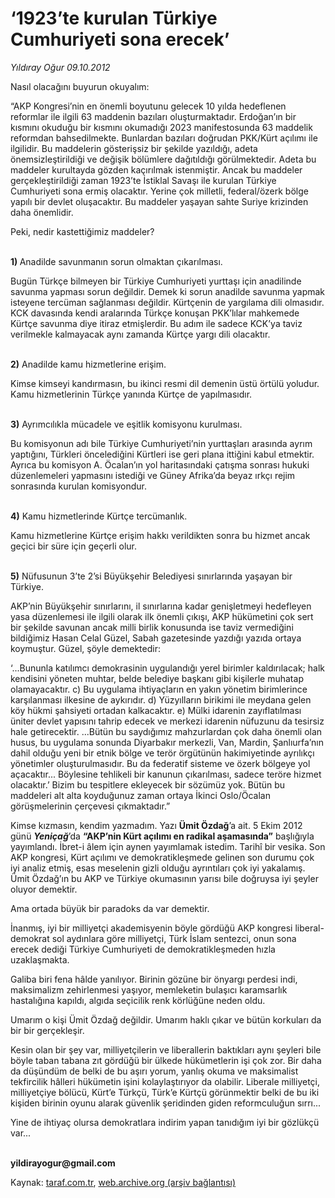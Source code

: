 # ‘1923’te kurulan Türkiye Cumhuriyeti sona erecek’

*Yıldıray Oğur 09.10.2012*

<div class="yazi"><p>Nasıl olacağını buyurun okuyalım:</p>
<p>“AKP Kongresi’nin en önemli boyutunu gelecek 10 yılda hedeflenen reformlar ile ilgili 63 maddenin bazıları oluşturmaktadır. Erdoğan’ın bir kısmını okuduğu bir kısmını okumadığı 2023 manifestosunda 63 maddelik reformdan bahsedilmekte. Bunlardan bazıları doğrudan PKK/Kürt açılımı ile ilgilidir. Bu maddelerin gösterişsiz bir şekilde yazıldığı, adeta önemsizleştirildiği ve değişik bölümlere dağıtıldığı görülmektedir. Adeta bu maddeler kurultayda gözden kaçırılmak istenmiştir. Ancak bu maddeler gerçekleştirildiği zaman 1923’te İstiklal Savaşı ile kurulan Türkiye Cumhuriyeti sona ermiş olacaktır. Yerine çok milletli, federal/özerk bölge yapılı bir devlet oluşacaktır. Bu maddeler yaşayan sahte Suriye krizinden daha önemlidir.</p>
<p>Peki, nedir kastettiğimiz maddeler?</p>
<p><strong><br/>1)</strong><b> </b>Anadilde savunmanın sorun olmaktan çıkarılması.<b> </b></p>
<p>Bugün Türkçe bilmeyen bir Türkiye Cumhuriyeti yurttaşı için anadilinde savunma yapması sorun değildir. Demek ki sorun anadilde savunma yapmak isteyene tercüman sağlanması değildir. Kürtçenin de yargılama dili olmasıdır. KCK davasında kendi aralarında Türkçe konuşan PKK’lılar mahkemede Kürtçe savunma diye itiraz etmişlerdir. Bu adım ile sadece KCK’ya taviz verilmekle kalmayacak aynı zamanda Kürtçe yargı dili olacaktır. </p>
<p><strong><br/>2)</strong> Anadilde kamu hizmetlerine erişim. </p>
<p>Kimse kimseyi kandırmasın, bu ikinci resmi dil demenin üstü örtülü yoludur. Kamu hizmetlerinin Türkçe yanında Kürtçe de yapılmasıdır.</p>
<p><strong><br/>3)</strong> Ayrımcılıkla mücadele ve eşitlik komisyonu kurulması.</p>
<p>Bu komisyonun adı bile Türkiye Cumhuriyeti’nin yurttaşları arasında ayrım yaptığını, Türkleri öncelediğini Kürtleri ise geri plana ittiğini kabul etmektir. Ayrıca bu komisyon A. Öcalan’ın yol haritasındaki çatışma sonrası hukuki düzenlemeleri yapmasını istediği ve Güney Afrika’da beyaz ırkçı rejim sonrasında kurulan komisyondur. </p>
<p><strong><br/>4)</strong> Kamu hizmetlerinde Kürtçe tercümanlık. </p>
<p>Kamu hizmetlerine Kürtçe erişim hakkı verildikten sonra bu hizmet ancak geçici bir süre için geçerli olur. </p>
<p><strong><br/>5)</strong> Nüfusunun 3’te 2’si Büyükşehir Belediyesi sınırlarında yaşayan bir Türkiye. </p>
<p>AKP’nin Büyükşehir sınırlarını, il sınırlarına kadar genişletmeyi hedefleyen yasa düzenlemesi ile ilgili olarak ilk önemli çıkışı, AKP hükümetini çok sert bir şekilde savunan ancak milli birlik konusunda ise taviz vermediğini bildiğimiz Hasan Celal Güzel, Sabah gazetesinde yazdığı yazıda ortaya koymuştur. Güzel, şöyle demektedir:</p>
<p>‘...Bununla katılımcı demokrasinin uygulandığı yerel birimler kaldırılacak; halk kendisini yöneten muhtar, belde belediye başkanı gibi kişilerle muhatap olamayacaktır. c) Bu uygulama ihtiyaçların en yakın yönetim birimlerince karşılanması ilkesine de aykırıdır. d) Yüzyılların birikimi ile meydana gelen köy hükmi şahsiyeti ortadan kalkacaktır. e) Mülki idarenin zayıflatılması üniter devlet yapısını tahrip edecek ve merkezi idarenin nüfuzunu da tesirsiz hale getirecektir. ...Bütün bu saydığımız mahzurlardan çok daha önemli olan husus, bu uygulama sonunda Diyarbakır merkezli, Van, Mardin, Şanlıurfa’nın dahil olduğu yeni bir etnik bölge ve terör örgütünün hakimiyetinde ayrılıkçı yönetimler oluşturulmasıdır. Bu da federatif sisteme ve özerk bölgeye yol açacaktır... Böylesine tehlikeli bir kanunun çıkarılması, sadece teröre hizmet olacaktır.’ Bizim bu tespitlere ekleyecek bir sözümüz yok. Bütün bu maddeleri alt alta koyduğunuz zaman ortaya İkinci Oslo/Öcalan görüşmelerinin çerçevesi çıkmaktadır.”</p>
<p>Kimse kızmasın, kendim yazmadım. Yazı <b>Ümit Özdağ</b>’a ait. 5 Ekim 2012 günü <b><i>Yeniçağ</i></b>’da <b>“AKP’nin Kürt açılımı en radikal aşamasında”</b> başlığıyla yayımlandı. İbret-i âlem için aynen yayımlamak istedim. Tarihî bir vesika. Son AKP kongresi, Kürt açılımı ve demokratikleşmede gelinen son durumu çok iyi analiz etmiş, esas meselenin gizli olduğu ayrıntıları çok iyi yakalamış. Ümit Özdağ’ın bu AKP ve Türkiye okumasının yarısı bile doğruysa iyi şeyler oluyor demektir. </p>
<p>Ama ortada büyük bir paradoks da var demektir.</p>
<p>İnanmış, iyi bir milliyetçi akademisyenin böyle gördüğü AKP kongresi liberal-demokrat sol aydınlara göre milliyetçi, Türk İslam sentezci, onun sona erecek dediği Türkiye Cumhuriyeti de demokratikleşmeden hızla uzaklaşmakta. </p>
<p>Galiba biri fena hâlde yanılıyor. Birinin gözüne bir önyargı perdesi indi, maksimalizm zehirlenmesi yaşıyor, memleketin bulaşıcı karamsarlık hastalığına kapıldı, algıda seçicilik renk körlüğüne neden oldu.</p>
<p>Umarım o kişi Ümit Özdağ değildir. Umarım haklı çıkar ve bütün korkuları da bir bir gerçekleşir.</p>
<p>Kesin olan bir şey var, milliyetçilerin ve liberallerin baktıkları aynı şeyleri bile böyle taban tabana zıt gördüğü bir ülkede hükümetlerin işi çok zor. Bir daha da düşündüm de belki de bu aşırı yorum, yanlış okuma ve maksimalist tekfircilik hâlleri hükümetin işini kolaylaştırıyor da olabilir. Liberale milliyetçi, milliyetçiye bölücü, Kürt’e Türkçü, Türk’e Kürtçü görünmektir belki de bu iki kişiden birinin oyunu alarak güvenlik şeridinden giden reformculuğun sırrı...</p>
<p>Yine de ihtiyaç olursa demokratlara indirim yapan tanıdığım iyi bir gözlükçü var...</p>
<p><b><br/>yildirayogur@gmail.com</b></p>
</div>

Kaynak: [taraf.com.tr](http://www.taraf.com.tr/yildiray-ogur/makale-1923-te-kurulan-turkiye-cumhuriyeti-sona-erecek.htm), [web.archive.org (arşiv bağlantısı)](http://web.archive.org/web/20130709132204/http://www.taraf.com.tr/yildiray-ogur/makale-1923-te-kurulan-turkiye-cumhuriyeti-sona-erecek.htm)

